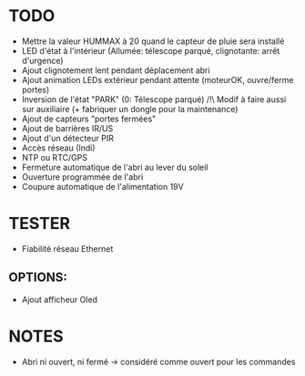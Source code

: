 TODO
====
- Mettre la valeur HUMMAX à 20 quand le capteur de pluie sera installé
- LED d'état à l'intérieur (Allumée: télescope parqué, clignotante: arrêt d'urgence)
- Ajout clignotement lent pendant déplacement abri
- Ajout animation LEDs extérieur pendant attente (moteurOK, ouvre/ferme portes)
- Inversion de l'état "PARK" (0: Télescope parqué) /!\ Modif à faire aussi sur auxiliaire (+ fabriquer un dongle pour la maintenance)
- Ajout de capteurs "portes fermées"
- Ajout de barrières IR/US
- Ajout d'un détecteur PIR
- Accès réseau (Indi)
- NTP ou RTC/GPS
- Fermeture automatique de l'abri au lever du soleil
- Ouverture programmée de l'abri
- Coupure automatique de l'alimentation 19V

TESTER
======
- Fiabilité réseau Ethernet

OPTIONS:
--------
- Ajout afficheur Oled

NOTES
=====
- Abri ni ouvert, ni fermé -> considéré comme ouvert pour les commandes
